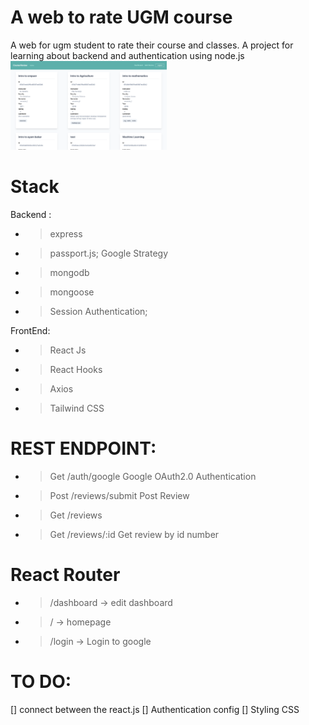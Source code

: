 # A web to rate UGM course 
A web for ugm student to rate their course and classes. A project for learning about backend and authentication using node.js
<img src="https://github.com/nurrizkyimani/project-course/blob/master/demo.png" width="250">

# Stack
Backend : 
- > express
- > passport.js; Google Strategy
- > mongodb
- > mongoose
- > Session Authentication; 

FrontEnd: 
- > React Js
- > React Hooks
- > Axios
- > Tailwind CSS



# REST ENDPOINT:
- > Get /auth/google   Google OAuth2.0 Authentication
- > Post /reviews/submit  Post Review
- > Get /reviews
- > Get /reviews/:id Get review by id number

# React Router
- > /dashboard -> edit dashboard
- > / -> homepage
- > /login -> Login to google


# TO DO:
 [] connect between the react.js
 [] Authentication config
 [] Styling CSS
 
